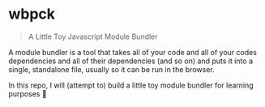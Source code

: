 # wbpck 

> A Little Toy Javascript Module Bundler

A module bundler is a tool that takes all of your code and all of your codes dependencies and all of their dependencies (and so on) and puts it into a single, standalone file, usually so it can be run in the browser.

In this repo, I will (attempt to) build a little toy module bundler for learning purposes 📝